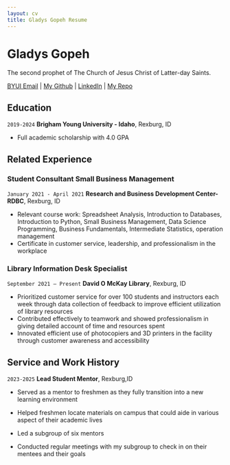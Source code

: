 ```yaml
---
layout: cv
title: Gladys Gopeh Resume
---
```

# Gladys Gopeh
The second prophet of The Church of Jesus Christ of Latter-day Saints.

<div id="webaddress">
<a href="gop19001@byui.edu">BYUI Email</a>
| <a href="https://github.com/ggopeh">My Github</a>
| <a href="linkedin.com/in/gladysgopeh">LinkedIn</a>
| <a href="https://github.com/byuids-resumes">My Repo</a>
</div>

<!-- https://www.monique.tech/the-art-of-markdown -->

## Education

`2019-2024`
__Brigham Young University - Idaho__, Rexburg, ID

- Full academic scholarship with 4.0 GPA



## Related Experience

### Student Consultant Small Business Management

`January 2021 - April 2021`
__Research and Business Development Center-RDBC__, Rexburg, ID

- Relevant course work: Spreadsheet Analysis, Introduction to Databases, Introduction to Python, Small Business Management, Data Science Programming, Business Fundamentals, Intermediate Statistics, operation management
- Certificate in customer service, leadership, and professionalism in the workplace

### Library Information Desk Specialist

`September 2021 – Present`
__David O McKay Library__, Rexburg, ID

- Prioritized customer service for over 100 students and instructors each week through data collection of feedback to improve efficient utilization of library resources 
- Contributed effectively to teamwork and showed professionalism in giving detailed account of time and resources spent
- Innovated efficient use of photocopiers and 3D printers in the facility through customer awareness and accessibility



## Service and Work History


`2023-2025`
__Lead Student Mentor__, Rexburg,ID

- Served as a mentor to freshmen as they fully transition into a new learning environment
	
- Helped freshmen locate materials on campus that could aide in various aspect of their academic lives 
- Led a subgroup of six mentors
- Conducted regular meetings with my subgroup to check in on their mentees and their goals


<!-- ### Footer

Last updated: May 2013 -->


